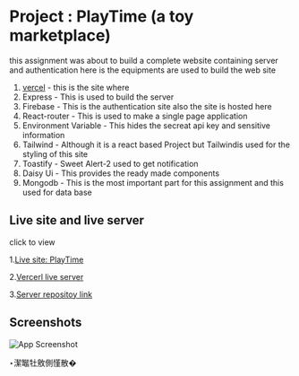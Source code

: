 ﻿

# Project : PlayTime (a toy marketplace)

this assignment was about to build a complete website containing server and authentication 
here is the equipments are used to build the web site


1. [vercel](https://vercel.com/) - this is the site where 
2. Express - This is used to build the server 
3. Firebase - This is the authentication site also the site is hosted here
4. React-router - This is used to make a single page application
5. Environment Variable - This hides the secreat api key and sensitive information 
6. Tailwind - Although it is a react based Project but Tailwindis used for the styling of this site 
7. Toastify - Sweet Alert-2 used to get notification
8. Daisy Ui - This provides the ready made components
9. Mongodb - This is the most important part for this assignment and this used for data base



## Live site and live server
click to view

1.[Live site: PlayTime](https://toyshop-ff3c1.web.app/)

2.[Vercerl live server](https://y-inky-iota.vercel.app/)

3.[Server repositoy link](https://github.com/Joysd1010/TOymarketServer.git)
## Screenshots

![App Screenshot](https://i.ibb.co/3y0vbtx/Whats-App-Image-2023-05-21-at-04-00-23.jpg)

‣潔䵹牡敫側慬散�

